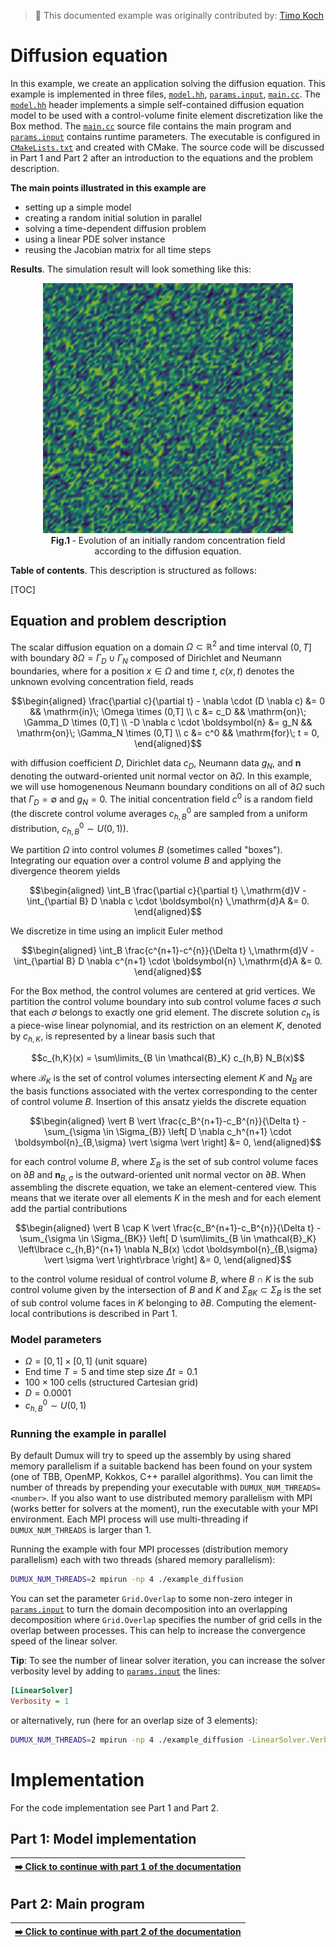 <!-- Important: This file has been automatically generated by generate_example_docs.py. Do not edit this file directly! -->

> :footprints: This documented example was originally contributed by: [Timo Koch](https://timokoch.github.io/)

# Diffusion equation

In this example, we create an application solving the diffusion equation.
This example is implemented in three files, [`model.hh`](model.hh), [`params.input`](params.input), [`main.cc`](main.cc).
The [`model.hh`](model.hh) header implements a simple self-contained diffusion equation model
to be used with a control-volume finite element discretization like the Box method.
The [`main.cc`](main.cc) source file contains the main program and [`params.input`](params.input) contains
runtime parameters. The executable is configured in [`CMakeLists.txt`](CMakeLists.txt) and created with CMake.
The source code will be discussed in Part 1 and Part 2 after an introduction to the equations and the problem description.

__The main points illustrated in this example are__

* setting up a simple model
* creating a random initial solution in parallel
* solving a time-dependent diffusion problem
* using a linear PDE solver instance
* reusing the Jacobian matrix for all time steps

__Results__. The simulation result will look something like this:

<figure>
    <center>
        <img src="img/diffusion.gif" alt="diffusion"/>
        <figcaption> <b> Fig.1 </b> - Evolution of an initially random concentration field according to the diffusion equation.</figcaption>
    </center>
</figure>

__Table of contents__. This description is structured as follows:

[TOC]

## Equation and problem description

The scalar diffusion equation on a domain $\Omega \subset \mathbb{R}^2$ and time interval $(0,T]$
with boundary $\partial\Omega = \Gamma_D \cup \Gamma_N$ composed of Dirichlet and Neumann boundaries,
where for a position $x \in \Omega$ and time $t$, $c(x,t)$ denotes the unknown evolving concentration field, reads

```math
\begin{aligned}
\frac{\partial c}{\partial t} - \nabla \cdot (D \nabla c) &= 0    && \mathrm{in}\; \Omega \times (0,T] \\
                                                        c &= c_D  && \mathrm{on}\; \Gamma_D \times (0,T] \\
                         -D \nabla c \cdot \boldsymbol{n} &= g_N  && \mathrm{on}\; \Gamma_N \times (0,T] \\
                                                        c &= c^0  && \mathrm{for}\; t = 0,
\end{aligned}
```

with diffusion coefficient $D$, Dirichlet data $c_D$, Neumann data $g_N$,
and $\boldsymbol{n}$ denoting the outward-oriented unit normal vector on $\partial\Omega$.
In this example, we will use homogenenous Neumann boundary conditions
on all of $\partial\Omega$ such that $\Gamma_D = \emptyset$ and $g_N = 0$.
The initial concentration field $c^0$ is a random field (the discrete control volume
averages $c^0_{h,B}$ are sampled from a uniform distribution, $c^0_{h,B} \sim U(0,1)$).

We partition $\Omega$ into control volumes $B$ (sometimes called "boxes").
Integrating our equation over a control volume $B$ and applying the divergence theorem yields

```math
\begin{aligned}
\int_B \frac{\partial c}{\partial t} \,\mathrm{d}V - \int_{\partial B} D \nabla c \cdot \boldsymbol{n} \,\mathrm{d}A &= 0.
\end{aligned}
```

We discretize in time using an implicit Euler method

```math
\begin{aligned}
\int_B \frac{c^{n+1}-c^{n}}{\Delta t} \,\mathrm{d}V - \int_{\partial B} D \nabla c^{n+1} \cdot \boldsymbol{n} \,\mathrm{d}A &= 0.
\end{aligned}
```

For the Box method, the control volumes are centered at grid vertices. We partition the control volume boundary
into sub control volume faces $\sigma$ such that each $\sigma$ belongs to exactly one grid element. The discrete solution
$c_{h}$ is a piece-wise linear polynomial, and its restriction on an element $K$, denoted by $c_{h,K}$,
is represented by a linear basis such that

```math
c_{h,K}(x) = \sum\limits_{B \in \mathcal{B}_K} c_{h,B} N_B(x)
```

where $\mathcal{B}_K$ is the set of control volumes intersecting element $K$ and $N_B$ are the basis functions associated
with the vertex corresponding to the center of control volume $B$. Insertion of this ansatz yields the discrete equation

```math
\begin{aligned}
\vert B \vert \frac{c_B^{n+1}-c_B^{n}}{\Delta t} - \sum_{\sigma \in \Sigma_{B}} \left[ D \nabla c_h^{n+1} \cdot \boldsymbol{n}_{B,\sigma} \vert \sigma \vert \right] &= 0,
\end{aligned}
```

for each control volume $B$, where $\Sigma_{B}$ is the set of sub control volume faces on $\partial B$ and $\boldsymbol{n}_{B,\sigma}$ is the outward-oriented
unit normal vector on $\partial B$. When assembling the discrete equation, we take an element-centered view. This means that we iterate
over all elements $K$ in the mesh and for each element add the partial contributions

```math
\begin{aligned}
\vert B \cap K \vert \frac{c_B^{n+1}-c_B^{n}}{\Delta t} - \sum_{\sigma \in \Sigma_{BK}} \left[ D \sum\limits_{B \in \mathcal{B}_K} \left\lbrace c_{h,B}^{n+1} \nabla N_B(x) \cdot \boldsymbol{n}_{B,\sigma} \vert \sigma \vert \right\rbrace \right] &= 0,
\end{aligned}
```

to the control volume residual of control volume $B$, where $B \cap K$ is the sub control volume given by the intersection of $B$ and $K$
and $\Sigma_{BK} \subset \Sigma_{B}$ is the set of sub control volume faces in $K$ belonging to $\partial B$.
Computing the element-local contributions is described in Part 1.

### Model parameters

* $\Omega = [0,1]\times[0,1]$ (unit square)
* End time $T = 5$ and time step size $\Delta t = 0.1$
* $100 \times 100$ cells (structured Cartesian grid)
* $D = 0.0001$
* $c^0_{h,B} \sim U(0,1)$

### Running the example in parallel

By default Dumux will try to speed up the assembly by using shared memory parallelism if a suitable
backend has been found on your system (one of TBB, OpenMP, Kokkos, C++ parallel algorithms).
You can limit the number of threads by prepending your executable with `DUMUX_NUM_THREADS=<number>`.
If you also want to use distributed memory parallelism with MPI (works better for solvers at the moment),
run the executable with your MPI environment. Each MPI process will use multi-threading if
`DUMUX_NUM_THREADS` is larger than $1$.

Running the example with four MPI processes (distribution memory parallelism)
each with two threads (shared memory parallelism):

```sh
DUMUX_NUM_THREADS=2 mpirun -np 4 ./example_diffusion
```

You can set the parameter `Grid.Overlap` to some non-zero integer in [`params.input`](params.input)
to turn the domain decomposition into an overlapping decomposition where
`Grid.Overlap` specifies the number of grid cells in the overlap between processes.
This can help to increase the convergence speed of the linear solver.

__Tip__: To see the number of linear solver iteration, you can increase the solver verbosity level
by adding to [`params.input`](params.input) the lines:

```ini
[LinearSolver]
Verbosity = 1
```

or alternatively, run (here for an overlap size of $3$ elements):

```sh
DUMUX_NUM_THREADS=2 mpirun -np 4 ./example_diffusion -LinearSolver.Verbosity 1 -Grid.Overlap 3
```

# Implementation

For the code implementation see Part 1 and Part 2.

## Part 1: Model implementation

| [:arrow_right: Click to continue with part 1 of the documentation](doc/model.md) |
|---:|


## Part 2: Main program

| [:arrow_right: Click to continue with part 2 of the documentation](doc/main.md) |
|---:|
